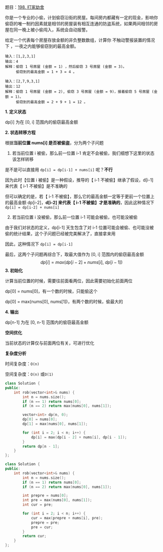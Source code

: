 题目：[198. 打家劫舍](https://leetcode-cn.com/problems/house-robber/)

你是一个专业的小偷，计划偷窃沿街的房屋。每间房内都藏有一定的现金，影响你偷窃的唯一制约因素就是相邻的房屋装有相互连通的防盗系统，如果两间相邻的房屋在同一晚上被小偷闯入，系统会自动报警。

给定一个代表每个房屋存放金额的非负整数数组，计算你 不触动警报装置的情况下 ，一夜之内能够偷窃到的最高金额。

```
输入：[1,2,3,1]
输出：4
解释：偷窃 1 号房屋 (金额 = 1) ，然后偷窃 3 号房屋 (金额 = 3)。
     偷窃到的最高金额 = 1 + 3 = 4 。

输入：[2,7,9,3,1]
输出：12
解释：偷窃 1 号房屋 (金额 = 2), 偷窃 3 号房屋 (金额 = 9)，接着偷窃 5 号房屋 (金额 = 1)。
     偷窃到的最高金额 = 2 + 9 + 1 = 12 。
```

**1. 定义状态**

dp[i] 为在 [0, i] 范围内的偷窃最高金额

**2. 状态转移方程**

根据**当前位置 nums[i] 是否被偷盗**，分为两个子问题

1. 若当前位置 i 被偷，那么前一位置 i-1 肯定不会被偷，我们细想下这里的状态该怎样转移

是不是可以直接用 `dp[i] = dp[i-1] + nums[i]` 呢？**不行**

因为此时【位置 i 被偷】是一种假设，推导的【 i-1 不被偷】继承了假设，d[i-1] 来代表【 i-1 不被偷】是不准确的

但可以确定的是，若【 i-1 不被偷】，那么它的最高金额一定等于更前一个位置上的最高金额 dp[i-2]，**d[i-2] 来代表【 i-1 不被偷】才是准确的**，因此这种情况下 `dp[i] = dp[i-2] + nums[i]`

2. 若当前位置 i 没被偷，那么前一位置 i-1 可能会被偷，也可能没被偷

由于我们对状态的定义，dp[i-1] 天生包含了对 i-1 位置可能会被偷、也可能没被偷的统计结果，这个子问题已经被完美解决了，直接拿来用

因此，这种情况下 `dp[i] = dp[i-1]`

最后，这两个子问题再综合下，取最大值作为 [0, i] 范围内的偷窃最高金额
$$
dp[i] = max(dp[i-2]+nums[i], \ dp[i-1])
$$
**3. 初始化**

计算当前位置的时候，需要往前面看两位，因此需要初始化前面两位

dp[0] = nums[0]，有一个数的时候，只能偷这个

dp[0] = max(nums[0], nums[1])，有两个数的时候，偷最大的

**4. 输出**

dp[n-1] 为在 [0, n-1] 范围内的偷窃最高金额

**空间优化**

当前状态的计算仅与前面两位有关，可进行优化

**复杂度分析**

时间复杂度：`O(n)`

空间复杂度：`O(n)` 或`O(1)`

```c++
class Solution {
public:
    int rob(vector<int>& nums) {
        int n = nums.size();
        if (n == 1) return nums[0];
        if (n == 2) return max(nums[0], nums[1]);

        vector<int> dp(n, 0);
        dp[0] = nums[0];
        dp[1] = max(nums[0], nums[1]);

        for (int i = 2; i < n; i++) {
            dp[i] = max(dp[i - 2] + nums[i], dp[i - 1]);
        }
        return dp[n - 1];
    }
};
```

```c++
class Solution {
public:
    int rob(vector<int>& nums) {
        int n = nums.size();
        if (n == 1) return nums[0];
        if (n == 2) return max(nums[0], nums[1]);

        int prepre = nums[0];
        int pre = max(nums[0], nums[1]);
        int cur = pre;

        for (int i = 2; i < n; i++) {
            cur = max(prepre + nums[i], pre);
            prepre = pre;
            pre = cur;
        }
        return cur;
    }
};
```

### 